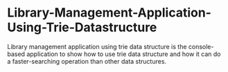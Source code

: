 # Library-Management-Application-Using-Trie-Datastructure
Library management application using trie data structure is the console-based application to show how to use trie data structure and how it can do a faster-searching operation than other data structures.
